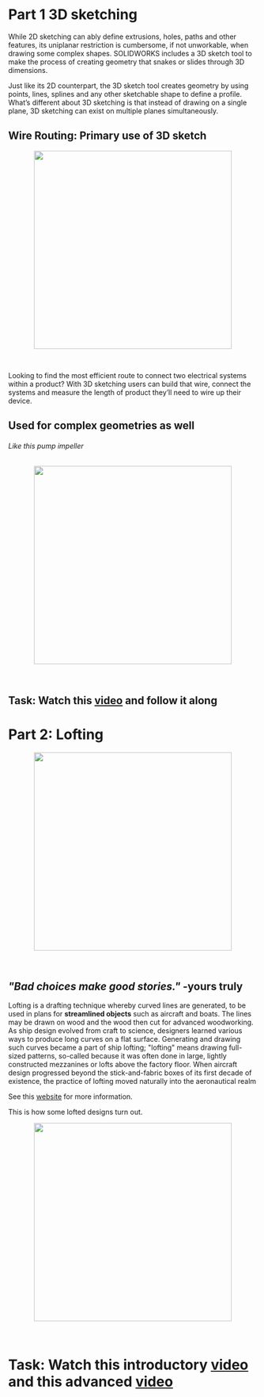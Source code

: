 # Part 1 3D sketching

While 2D sketching can ably define extrusions, holes, paths and other features, its uniplanar restriction is cumbersome, if not unworkable, when drawing some complex shapes.
SOLIDWORKS includes a 3D sketch tool to make the process of creating geometry that snakes or slides through 3D dimensions.


Just like its 2D counterpart, the 3D sketch tool creates geometry by using points, lines, splines and any other sketchable shape to define a profile. 
What’s different about 3D sketching is that instead of drawing on a single plane, 3D sketching can exist on multiple planes simultaneously.

## Wire Routing: Primary use of 3D sketch


<p align="center">
 <img  width="400" height="400" src="https://github.com/Robotics-Club-IIT-BHU/HDS-SummperCamp21/blob/main/media/img2.jpg">
 <p align="center">
 <i></i><br> 
</p>

Looking to find the most efficient route to connect two electrical systems within a product? With 3D sketching users can build that wire, 
connect the systems and measure the length of product they’ll need to wire up their device.

## Used for complex geometries as well

###### Like this pump impeller
<p align="center">
 <img  width="400" height="400" src="https://github.com/Robotics-Club-IIT-BHU/HDS-SummperCamp21/blob/main/media/PLE2003_MAG_Velo3D_Fig-1Slider.jpeg">
 <p align="center">
 <i></i><br> 
</p>

## Task: Watch this [video](https://drive.google.com/file/d/1Wso_Bv7qLuqFku5lRWTUSppYGu_w4Twf/view) and follow it along




# Part 2: Lofting

<p align="center">
 <img  width="400" height="400" src="https://github.com/Robotics-Club-IIT-BHU/HDS-SummperCamp21/blob/main/media/prod-lofting-project-11.jpg">
 <p align="center">
 <i></i><br> 
</p>


## *"Bad choices make good stories."*  -yours truly



Lofting is a drafting technique whereby curved lines are generated, to be used in plans for **streamlined objects** such as aircraft and boats. The lines may be drawn on wood and the wood then cut for advanced woodworking.
As ship design evolved from craft to science, designers learned various ways to produce long curves on a flat surface. Generating and drawing such curves became a part of ship lofting; "lofting" means drawing full-sized patterns, so-called because it was often done in large, lightly constructed mezzanines or lofts above the factory floor. When aircraft design progressed beyond the stick-and-fabric boxes of its first decade of existence, the practice of lofting moved naturally into the aeronautical realm

See this [website](http://www.melmoth2.com/texts/Lofting.htm) for more information.

This is how some lofted designs turn out.

<p align="center">
 <img  width="400" height="400" src="https://github.com/Robotics-Club-IIT-BHU/HDS-SummperCamp21/blob/main/media/be73887508f185a4a1b9a76e63d21ca9.jpg">
 <p align="center">
 <i></i><br> 
</p>


# Task: Watch this introductory [video](https://drive.google.com/file/d/1LebqWpQQnCyoZRcE-4sarMEwAx3amI3Z/view) and this advanced [video](https://drive.google.com/file/d/1JvTSacoA8BYLBBasIVU3UGh4hxhWiYVH/view)
